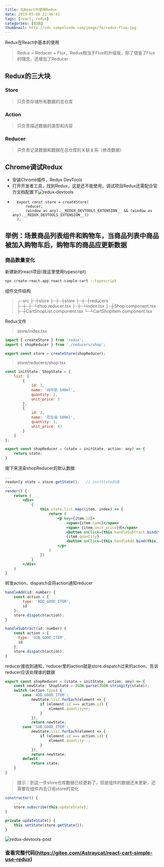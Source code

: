 ```yaml
---
title: 在React中使用Redux
date: 2019-05-08 22:46:42
tags: [react, redux]
categories: [前端]
thumbnail: http://cdn.compelcode.com/image/fe/redux-flow.jpg
---
```


Redux在React中基本的使用
> Redux = Reducer + Flux，Redux相当于Flux的升级版，除了借鉴了Flux的理念，还增加了Reducer

## Redux的三大块

### Store
> 只负责存储所有数据的总仓库
### Action
> 只负责描述数据的类型和内容
### Reducer
> 只负责记录数据和数据在总仓库的关联关系（修改数据）

## Chrome调试Redux
- 安装Chrome插件，Redux DevTools
- 打开开发者工具，找到Redux，这是还不能使用，调试项目Redux还需配合官方文档配置下![redux-devtools](images/fe/tools.png)
- ```
    export const store = createStore(
        reducer,
        (window as any).__REDUX_DEVTOOLS_EXTENSION__ && (window as any).__REDUX_DEVTOOLS_EXTENSION__()
    );
  ```

## 举例：场景商品列表组件和购物车，当商品列表中商品被加入购物车后，购物车的商品应更新数据
### 商品数量变化
新建新的react项目(我这里使用typescript)
``` bash
npx create-react-app react-simple-cart --typescript
```
组件文件结构
> ┌┈src
> ├┈┼store
> ├┈┼┈┼store
> ├┈┼┈┼reducers
> ├┈┼┈┼┈┴shop.reducer.tsx
> ├┈┼┈┴index.tsx
> ├┈┼Shop.component.tsx
> ├┈┼CartShopList.component.tsx
> └┈┴CartShopItem.component.tsx

Redux文件
> store/index.tsx

``` jsx 
import { createStore } from 'redux';
import { shopReducer } from './reducers/shop';

export const store = createStore(shopReducer);
```

> store/reducers/shop.tsx

``` jsx reducer是一个纯函数，state就是shop放在store的数据(一般会初始化一个state给store，请求后台的数据)，action是记录要修改什么数据，数据是什么
const initState: ShopState = {
    list: [
        {
            id: 1,
            name: '纯牛奶 100ml',
            quantity: 2,
            unit_price: 5
        },
        {
            id: 2,
            name: '花生油 500ml',
            quantity: 1,
            unit_price: 47
        }
    ]
};

export const shopReducer = (state = initState, action: any) => {
    return state;
}
```

接下来渲染shopReducer的默认数据
``` jsx Shop.component.tsx
...
readonly state = store.getState();   // initState的值
...
render() {
    return (
        <div>
            {
                this.state.list.map((item, index) => {
                    return (
                        <p key={item.id}>
                            <span>{item.name}</span>
                            <span> {item.unit_price}元</span>
                            <button onClick={this.handleSubtract.bind(this, item.id)}>-</button>
                            {item.quantity}
                            <button onClick={this.handleAdd.bind(this, item.id)}>+</button>
                        </p>
                    )
                })
            }
        </div>
    )
}
```

转发action，dispatch会将action通知reducer
``` jsx Shop.component.tsx
handleAdd(id: number) {
    const action = {
        type: 'ADD_GOOD_ITEM',
        id
    };
    store.dispatch(action);
}

handleSubtract(id: number) {
    const action = {
      type: 'SUB_GOOD_ITEM',
      id
    };
    store.dispatch(action);
}
```

reducer接收到通知，reducer里的action就是store.dispatch过来的action，告诉reducer应该处理谁的数据
``` jsx shop.reducer.tsx
export const shopReducer = (state = initState, action: any) => {
    const newState: ShopState = JSON.parse(JSON.stringify(state));
    switch (action.type) {
        case 'ADD_GOOD_ITEM':
            newState.list.forEach(element => {
                if (element.id === action.id) {
                    element.quantity++;
                }
            });
            return newState;
        case 'SUB_GOOD_ITEM':
            newState.list.forEach(element => {
                if (element.id === action.id) {
                    element.quantity--;
                }
            });
            return newState;
        default:
            return state;
    }
}
```
> 提示：到这一步store仓库数据已经更新了，但是组件的数据还未更新，还需要在组件内去订阅store的变化

``` jsx Shop.component.tsx
constructor() {
    ...
    store.subscribe(this.updateState);
}
...
private updateState() {
    this.setState(store.getState());
}
```

![redux-devtools-post](images/fe/redux-devtools-post.png)

### 查看完整代码[https://gitee.com/Astraycat/react-cart-simple-use-redux)